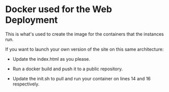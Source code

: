 # Docker used for the Web Deployment

This is what's used to create the image for the containers that the instances run.

If you want to launch your own version of the site on this same architecture:

- Update the index.html as you please.

- Run a docker build and push it to a public repository.

- Update the init.sh to pull and run your container on lines 14 and 16 respectively.
